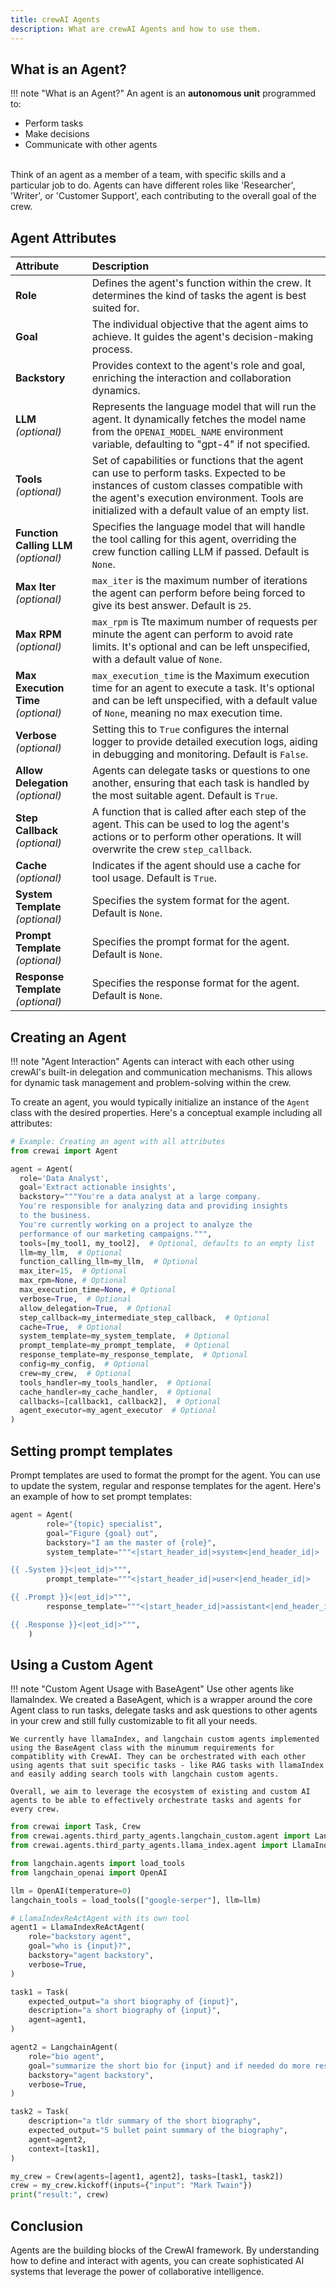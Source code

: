 ```yaml
---
title: crewAI Agents
description: What are crewAI Agents and how to use them.
---
```


## What is an Agent?
!!! note "What is an Agent?"
    An agent is an **autonomous unit** programmed to:
    <ul>
      <li class='leading-3'>Perform tasks</li>
      <li class='leading-3'>Make decisions</li>
      <li class='leading-3'>Communicate with other agents</li>
    </ul>
      <br/>
    Think of an agent as a member of a team, with specific skills and a particular job to do. Agents can have different roles like 'Researcher', 'Writer', or 'Customer Support', each contributing to the overall goal of the crew.

## Agent Attributes

| Attribute                  | Description                                                                                                                                                                                                                                    |
| :------------------------- | :--------------------------------------------------------------------------------------------------------------------------------------------------------------------------------------------------------------------------------------------- |
| **Role**                   | Defines the agent's function within the crew. It determines the kind of tasks the agent is best suited for.                                                                                                                                    |
| **Goal**                   | The individual objective that the agent aims to achieve. It guides the agent's decision-making process.                                                                                                                                        |
| **Backstory**              | Provides context to the agent's role and goal, enriching the interaction and collaboration dynamics.                                                                                                                                           |
| **LLM** *(optional)*       | Represents the language model that will run the agent. It dynamically fetches the model name from the `OPENAI_MODEL_NAME` environment variable, defaulting to "gpt-4" if not specified.                                                         |
| **Tools** *(optional)*     | Set of capabilities or functions that the agent can use to perform tasks. Expected to be instances of custom classes compatible with the agent's execution environment. Tools are initialized with a default value of an empty list.             |
| **Function Calling LLM** *(optional)* | Specifies the language model that will handle the tool calling for this agent, overriding the crew function calling LLM if passed. Default is `None`.                                                                                          |
| **Max Iter** *(optional)*  | `max_iter` is the maximum number of iterations the agent can perform before being forced to give its best answer. Default is `25`.                                                                                                                           |
| **Max RPM** *(optional)*   | `max_rpm` is Tte maximum number of requests per minute the agent can perform to avoid rate limits. It's optional and can be left unspecified, with a default value of `None`.                                                                               |
| **Max Execution Time** *(optional)*   | `max_execution_time` is the Maximum execution time for an agent to execute a task. It's optional and can be left unspecified, with a default value of `None`, meaning no max execution time.                                                                     |
| **Verbose** *(optional)*   | Setting this to `True` configures the internal logger to provide detailed execution logs, aiding in debugging and monitoring. Default is `False`.                                                                                              |
| **Allow Delegation** *(optional)* | Agents can delegate tasks or questions to one another, ensuring that each task is handled by the most suitable agent. Default is `True`.                                                                                                       |
| **Step Callback** *(optional)* | A function that is called after each step of the agent. This can be used to log the agent's actions or to perform other operations. It will overwrite the crew `step_callback`.                                                               |
| **Cache** *(optional)*     | Indicates if the agent should use a cache for tool usage. Default is `True`.                                                                                                                                                                  |
| **System Template** *(optional)*     | Specifies the system format for the agent. Default is `None`.                                                                                                                                                                  |
| **Prompt Template** *(optional)*     | Specifies the prompt format for the agent. Default is `None`.                                                                                                                                                                  |
| **Response Template** *(optional)*     | Specifies the response format for the agent. Default is `None`.                                                                                                                                                                  |
## Creating an Agent

!!! note "Agent Interaction"
    Agents can interact with each other using crewAI's built-in delegation and communication mechanisms. This allows for dynamic task management and problem-solving within the crew.

To create an agent, you would typically initialize an instance of the `Agent` class with the desired properties. Here's a conceptual example including all attributes:

```python
# Example: Creating an agent with all attributes
from crewai import Agent

agent = Agent(
  role='Data Analyst',
  goal='Extract actionable insights',
  backstory="""You're a data analyst at a large company.
  You're responsible for analyzing data and providing insights
  to the business.
  You're currently working on a project to analyze the
  performance of our marketing campaigns.""",
  tools=[my_tool1, my_tool2],  # Optional, defaults to an empty list
  llm=my_llm,  # Optional
  function_calling_llm=my_llm,  # Optional
  max_iter=15,  # Optional
  max_rpm=None, # Optional
  max_execution_time=None, # Optional
  verbose=True,  # Optional
  allow_delegation=True,  # Optional
  step_callback=my_intermediate_step_callback,  # Optional
  cache=True,  # Optional
  system_template=my_system_template,  # Optional
  prompt_template=my_prompt_template,  # Optional
  response_template=my_response_template,  # Optional
  config=my_config,  # Optional
  crew=my_crew,  # Optional
  tools_handler=my_tools_handler,  # Optional
  cache_handler=my_cache_handler,  # Optional
  callbacks=[callback1, callback2],  # Optional
  agent_executor=my_agent_executor  # Optional
)
```

## Setting prompt templates

Prompt templates are used to format the prompt for the agent. You can use to update the system, regular and response templates for the agent. Here's an example of how to set prompt templates:

```python
agent = Agent(
        role="{topic} specialist",
        goal="Figure {goal} out",
        backstory="I am the master of {role}",
        system_template="""<|start_header_id|>system<|end_header_id|>

{{ .System }}<|eot_id|>""",
        prompt_template="""<|start_header_id|>user<|end_header_id|>

{{ .Prompt }}<|eot_id|>""",
        response_template="""<|start_header_id|>assistant<|end_header_id|>

{{ .Response }}<|eot_id|>""",
    )
```

## Using a Custom Agent
!!! note "Custom Agent Usage with BaseAgent"
    Use other agents like llamaIndex. We created a BaseAgent, which is a wrapper around the core Agent class to run tasks, delegate tasks and ask questions to other agents in your crew and still fully customizable to fit all your needs.

    We currently have llamaIndex, and langchain custom agents implemented using the BaseAgent class with the minumum requirements for compatiblity with CrewAI. They can be orchestrated with each other using agents that suit specific tasks - like RAG tasks with llamaIndex and easily adding search tools with langchain custom agents.

    Overall, we aim to leverage the ecosystem of existing and custom AI agents to be able to effectively orchestrate tasks and agents for every crew.


```py
from crewai import Task, Crew
from crewai.agents.third_party_agents.langchain_custom.agent import LangchainAgent
from crewai.agents.third_party_agents.llama_index.agent import LlamaIndexReActAgent

from langchain.agents import load_tools
from langchain_openai import OpenAI

llm = OpenAI(temperature=0)
langchain_tools = load_tools(["google-serper"], llm=llm)

# LlamaIndexReActAgent with its own tool
agent1 = LlamaIndexReActAgent(
    role="backstory agent",
    goal="who is {input}?",
    backstory="agent backstory",
    verbose=True,
)

task1 = Task(
    expected_output="a short biography of {input}",
    description="a short biography of {input}",
    agent=agent1,
)

agent2 = LangchainAgent(
    role="bio agent",
    goal="summarize the short bio for {input} and if needed do more research",
    backstory="agent backstory",
    verbose=True,
)

task2 = Task(
    description="a tldr summary of the short biography",
    expected_output="5 bullet point summary of the biography",
    agent=agent2,
    context=[task1],
)

my_crew = Crew(agents=[agent1, agent2], tasks=[task1, task2])
crew = my_crew.kickoff(inputs={"input": "Mark Twain"})
print("result:", crew)
```


## Conclusion
Agents are the building blocks of the CrewAI framework. By understanding how to define and interact with agents, you can create sophisticated AI systems that leverage the power of collaborative intelligence.